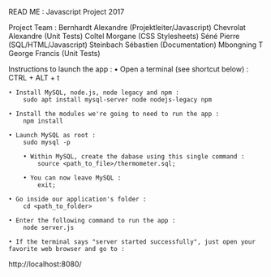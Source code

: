 READ ME :
Javascript Project 2017

Project Team : 
	Bernhardt Alexandre (Projektleiter/Javascript)
	Chevrolat Alexandre (Unit Tests)
	Coltel Morgane (CSS Stylesheets)
	Séné Pierre (SQL/HTML/Javascript)
	Steinbach Sébastien (Documentation)
	Mbongning T George Francis (Unit Tests)

Instructions to launch the app :
	• Open a terminal (see shortcut below) :
		CTRL + ALT + t

	• Install MySQL, node.js, node legacy and npm :
		sudo apt install mysql-server node nodejs-legacy npm

	• Install the modules we're going to need to run the app :
		npm install

	• Launch MySQL as root :
		sudo mysql -p

		• Within MySQL, create the dabase using this single command :
			source <path_to_file>/thermometer.sql;

		• You can now leave MySQL :
			exit;

	• Go inside our application's folder :
		cd <path_to_folder>

	• Enter the following command to run the app :
		node server.js

	• If the terminal says "server started successfully", just open your favorite web browser and go to :
http://localhost:8080/
